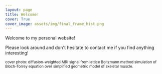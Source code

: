 ```yaml
---
layout: page
title: Welcome!
cover: True
cover_image: assets/img/final_frame_hist.png
---
```

Welcome to my personal website! 

Please look around and don't hesitate to contact me if you find anything interesting! 

<sub> cover photo: diffusion-weighted MRI signal from lattice Boltzmann method simulation of Bloch-Torrey equation over simplified geometric model of skeletal muscle. </sub>

